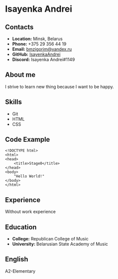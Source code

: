 # Isayenka Andrei
## Contacts
* __Location:__ Minsk, Belarus
* __Phone:__ +375 29 356 44 19
* __Email:__ bmzigorim@yandex.ru
* __GitHub:__ [IsayenkaAndrei](https://github.com/IsayenkaAndrei)
* __Discord:__ Isayenka Andrei#1149
## About me
I strive to learn new thing because I want to be happy.
## Skills
* Git
* HTML
* CSS
## Code Example
```
<!DOCTYPE html>
<html>
<head>
	<title>Stage0</title>
</head>
<body>
	"Hello World!"
</body>
</html>

```
## Experience
Without work experience
## Education
* __College:__ Republican College of Music
* __University:__ Belarusian State Academy of Music
## English
A2-Elementary
